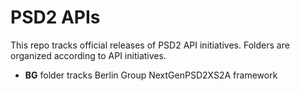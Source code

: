 # PSD2 APIs
This repo tracks official releases of PSD2 API initiatives.
Folders are organized according to API initiatives.
- **BG** folder tracks Berlin Group NextGenPSD2XS2A framework 
